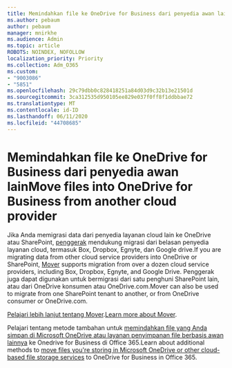 ```yaml
---
title: Memindahkan file ke OneDrive for Business dari penyedia awan lain
ms.author: pebaum
author: pebaum
manager: mnirkhe
ms.audience: Admin
ms.topic: article
ROBOTS: NOINDEX, NOFOLLOW
localization_priority: Priority
ms.collection: Adm_O365
ms.custom:
- "9003086"
- "5851"
ms.openlocfilehash: 29c79dbb0c828418251a84d03d9c32b13e21501d
ms.sourcegitcommit: 3ca312535d950105ee829e037f0ff8f1ddbbae72
ms.translationtype: MT
ms.contentlocale: id-ID
ms.lasthandoff: 06/11/2020
ms.locfileid: "44708685"
---
```

# <a name="move-files-into-onedrive-for-business-from-another-cloud-provider"></a><span data-ttu-id="0b83b-102">Memindahkan file ke OneDrive for Business dari penyedia awan lain</span><span class="sxs-lookup"><span data-stu-id="0b83b-102">Move files into OneDrive for Business from another cloud provider</span></span>

<span data-ttu-id="0b83b-103">Jika Anda memigrasi data dari penyedia layanan cloud lain ke OneDrive atau SharePoint, [penggerak](https://go.microsoft.com/fwlink/?linkid=2132453) mendukung migrasi dari belasan penyedia layanan cloud, termasuk Box, Dropbox, Egnyte, dan Google drive.</span><span class="sxs-lookup"><span data-stu-id="0b83b-103">If you are migrating data from other cloud service providers into OneDrive or SharePoint, [Mover](https://go.microsoft.com/fwlink/?linkid=2132453) supports migration from over a dozen cloud service providers, including Box, Dropbox, Egnyte, and Google Drive.</span></span> <span data-ttu-id="0b83b-104">Penggerak juga dapat digunakan untuk bermigrasi dari satu penghuni SharePoint lain, atau dari OneDrive konsumen atau OneDrive.com.</span><span class="sxs-lookup"><span data-stu-id="0b83b-104">Mover can also be used to migrate from one SharePoint tenant to another, or from OneDrive consumer or OneDrive.com.</span></span>

<span data-ttu-id="0b83b-105">[Pelajari lebih lanjut tentang Mover](https://go.microsoft.com/fwlink/?linkid=2132453).</span><span class="sxs-lookup"><span data-stu-id="0b83b-105">[Learn more about Mover](https://go.microsoft.com/fwlink/?linkid=2132453).</span></span>

<span data-ttu-id="0b83b-106">Pelajari tentang metode tambahan untuk [memindahkan file yang Anda simpan di Microsoft OneDrive atau layanan penyimpanan file berbasis awan lainnya](https://support.microsoft.com/office/7fb28cad-7e25-451f-8b4b-2d1a71e5c0e9) ke Onedrive for Business di Office 365.</span><span class="sxs-lookup"><span data-stu-id="0b83b-106">Learn about additional methods to [move files you're storing in Microsoft OneDrive or other cloud-based file storage services](https://support.microsoft.com/office/7fb28cad-7e25-451f-8b4b-2d1a71e5c0e9) to OneDrive for Business in Office 365.</span></span>
